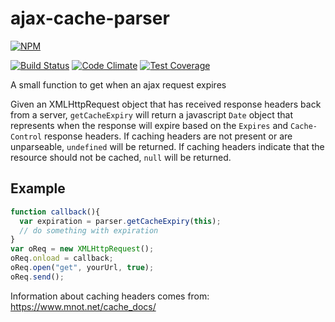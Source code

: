 ajax-cache-parser
=================

[![NPM](https://nodei.co/npm/ajax-cache-parser.png?downloads=true&downloadRank=true)](https://nodei.co/npm/ajax-cache-parser/)

[![Build Status](https://drone.albertyw.com/api/badges/albertyw/ajax-cache-parser/status.svg)](https://drone.albertyw.com/albertyw/ajax-cache-parser)
[![Code Climate](https://codeclimate.com/github/albertyw/ajax-cache-parser/badges/gpa.svg)](https://codeclimate.com/github/albertyw/ajax-cache-parser)
[![Test Coverage](https://codeclimate.com/github/albertyw/ajax-cache-parser/badges/coverage.svg)](https://codeclimate.com/github/albertyw/ajax-cache-parser/coverage)

A small function to get when an ajax request expires

Given an XMLHttpRequest object that has received response headers back from a server, `getCacheExpiry` will return
a javascript `Date` object that represents when the response will expire based on the `Expires` and `Cache-Control`
response headers.  If caching headers are not present or are unparseable, `undefined` will be returned.  If caching
headers indicate that the resource should not be cached, `null` will be returned.

Example
-------
```javascript
function callback(){
  var expiration = parser.getCacheExpiry(this);
  // do something with expiration
}
var oReq = new XMLHttpRequest();
oReq.onload = callback;
oReq.open("get", yourUrl, true);
oReq.send();
```

Information about caching headers comes from: https://www.mnot.net/cache_docs/

